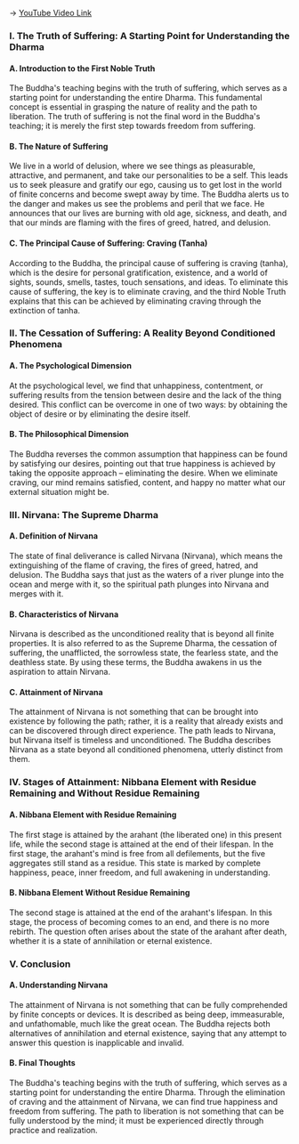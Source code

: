 -> [YouTube Video Link](https://www.youtube.com/watch?v=_Kc9Fw7na-Q&list=PL87WdHjb9rqU3hdbwLCE_9qwsGUq3IfEg&index=6&pp=iAQB)

### I. The Truth of Suffering: A Starting Point for Understanding the Dharma
#### A. Introduction to the First Noble Truth

The Buddha's teaching begins with the truth of suffering, which serves as a starting point for understanding the entire Dharma. This fundamental concept is essential in grasping the nature of reality and the path to liberation. The truth of suffering is not the final word in the Buddha's teaching; it is merely the first step towards freedom from suffering.

#### B. The Nature of Suffering

We live in a world of delusion, where we see things as pleasurable, attractive, and permanent, and take our personalities to be a self. This leads us to seek pleasure and gratify our ego, causing us to get lost in the world of finite concerns and become swept away by time. The Buddha alerts us to the danger and makes us see the problems and peril that we face. He announces that our lives are burning with old age, sickness, and death, and that our minds are flaming with the fires of greed, hatred, and delusion.

#### C. The Principal Cause of Suffering: Craving (Tanha)

According to the Buddha, the principal cause of suffering is craving (tanha), which is the desire for personal gratification, existence, and a world of sights, sounds, smells, tastes, touch sensations, and ideas. To eliminate this cause of suffering, the key is to eliminate craving, and the third Noble Truth explains that this can be achieved by eliminating craving through the extinction of tanha.

### II. The Cessation of Suffering: A Reality Beyond Conditioned Phenomena
#### A. The Psychological Dimension

At the psychological level, we find that unhappiness, contentment, or suffering results from the tension between desire and the lack of the thing desired. This conflict can be overcome in one of two ways: by obtaining the object of desire or by eliminating the desire itself.

#### B. The Philosophical Dimension

The Buddha reverses the common assumption that happiness can be found by satisfying our desires, pointing out that true happiness is achieved by taking the opposite approach – eliminating the desire. When we eliminate craving, our mind remains satisfied, content, and happy no matter what our external situation might be.

### III. Nirvana: The Supreme Dharma
#### A. Definition of Nirvana

The state of final deliverance is called Nirvana (Nirvana), which means the extinguishing of the flame of craving, the fires of greed, hatred, and delusion. The Buddha says that just as the waters of a river plunge into the ocean and merge with it, so the spiritual path plunges into Nirvana and merges with it.

#### B. Characteristics of Nirvana

Nirvana is described as the unconditioned reality that is beyond all finite properties. It is also referred to as the Supreme Dharma, the cessation of suffering, the unafflicted, the sorrowless state, the fearless state, and the deathless state. By using these terms, the Buddha awakens in us the aspiration to attain Nirvana.

#### C. Attainment of Nirvana

The attainment of Nirvana is not something that can be brought into existence by following the path; rather, it is a reality that already exists and can be discovered through direct experience. The path leads to Nirvana, but Nirvana itself is timeless and unconditioned. The Buddha describes Nirvana as a state beyond all conditioned phenomena, utterly distinct from them.

### IV. Stages of Attainment: Nibbana Element with Residue Remaining and Without Residue Remaining
#### A. Nibbana Element with Residue Remaining

The first stage is attained by the arahant (the liberated one) in this present life, while the second stage is attained at the end of their lifespan. In the first stage, the arahant's mind is free from all defilements, but the five aggregates still stand as a residue. This state is marked by complete happiness, peace, inner freedom, and full awakening in understanding.

#### B. Nibbana Element Without Residue Remaining

The second stage is attained at the end of the arahant's lifespan. In this stage, the process of becoming comes to an end, and there is no more rebirth. The question often arises about the state of the arahant after death, whether it is a state of annihilation or eternal existence.

### V. Conclusion
#### A. Understanding Nirvana

The attainment of Nirvana is not something that can be fully comprehended by finite concepts or devices. It is described as being deep, immeasurable, and unfathomable, much like the great ocean. The Buddha rejects both alternatives of annihilation and eternal existence, saying that any attempt to answer this question is inapplicable and invalid.

#### B. Final Thoughts

The Buddha's teaching begins with the truth of suffering, which serves as a starting point for understanding the entire Dharma. Through the elimination of craving and the attainment of Nirvana, we can find true happiness and freedom from suffering. The path to liberation is not something that can be fully understood by the mind; it must be experienced directly through practice and realization.